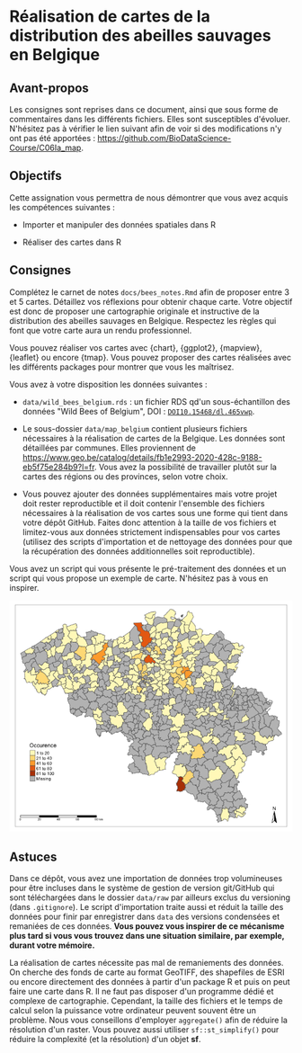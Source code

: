 # Réalisation de cartes de la distribution des abeilles sauvages en Belgique

## Avant-propos

Les consignes sont reprises dans ce document, ainsi que sous forme de commentaires dans les différents fichiers. Elles sont susceptibles d'évoluer. N'hésitez pas à vérifier le lien suivant afin de voir si des modifications n'y ont pas été apportées : https://github.com/BioDataScience-Course/C06Ia_map.

## Objectifs

Cette assignation vous permettra de nous démontrer que vous avez acquis les compétences suivantes :

- Importer et manipuler des données spatiales dans R

- Réaliser des cartes dans R

## Consignes

Complétez le carnet de notes `docs/bees_notes.Rmd` afin de proposer entre 3 et 5 cartes. Détaillez vos réflexions pour obtenir chaque carte. Votre objectif est donc de proposer une cartographie originale et instructive de la distribution des abeilles sauvages en Belgique. Respectez les règles qui font que votre carte aura un rendu professionnel.

Vous pouvez réaliser vos cartes avec {chart}, {ggplot2}, {mapview}, {leaflet} ou encore {tmap}. Vous pouvez proposer des cartes réalisées avec les différents packages pour montrer que vous les maîtrisez.

Vous avez à votre disposition les données suivantes :

- `data/wild_bees_belgium.rds` : un fichier RDS qd'un sous-échantillon des données "Wild Bees of Belgium", DOI : [`DOI10.15468/dl.465vwp`](https://www.gbif.org/dataset/0d7c6a1a-0aab-47dc-8256-f23fefac69cd). 

- Le sous-dossier `data/map_belgium` contient plusieurs fichiers nécessaires à la réalisation de cartes de la Belgique. Les données sont détaillées par communes. Elles proviennent de <https://www.geo.be/catalog/details/fb1e2993-2020-428c-9188-eb5f75e284b9?l=fr>. Vous avez la possibilité de travailler plutôt sur la cartes des régions ou des provinces, selon votre choix.

- Vous pouvez ajouter des données supplémentaires mais votre projet doit rester reproductible et il doit contenir l'ensemble des fichiers nécessaires à la réalisation de vos cartes sous une forme qui tient dans votre dépôt GitHub. Faites donc attention à la taille de vos fichiers et limitez-vous aux données strictement indispensables pour vos cartes (utilisez des scripts d'importation et de nettoyage des données pour que la récupération des données additionnelles soit reproductible).

Vous avez un script qui vous présente le pré-traitement des données et un script qui vous propose un exemple de carte. N'hésitez pas à vous en inspirer.

![Dénombrement de la présence de la famile des Megachilidae par commune en 2016](figures/mega_map.png)

## Astuces

Dans ce dépôt, vous avez une importation de données trop volumineuses pour être incluses dans le système de gestion de version git/GitHub qui sont téléchargées dans le dossier `data/raw` par ailleurs exclus du versioning (dans `.gitignore`). Le script d'importation traite aussi et réduit la taille des données pour finir par enregistrer dans `data` des versions condensées et remaniées de ces données. **Vous pouvez vous inspirer de ce mécanisme plus tard si vous vous trouvez dans une situation similaire, par exemple, durant votre mémoire.**

La réalisation de cartes nécessite pas mal de remaniements des données. On cherche des fonds de carte au format GeoTIFF, des shapefiles de ESRI ou encore directement des données à partir d'un package R et puis on peut faire une carte dans R. Il ne faut pas disposer d'un programme dédié et complexe de cartographie. Cependant, la taille des fichiers et le temps de calcul selon la puissance votre ordinateur peuvent souvent être un problème. Nous vous conseillons d'employer `aggregate()` afin de réduire la résolution d'un raster. Vous pouvez aussi utiliser `sf::st_simplify()` pour réduire la complexité (et la résolution) d'un objet **sf**.
